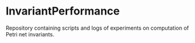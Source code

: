 # InvariantPerformance
Repository containing scripts and logs of experiments on computation of Petri net invariants.
